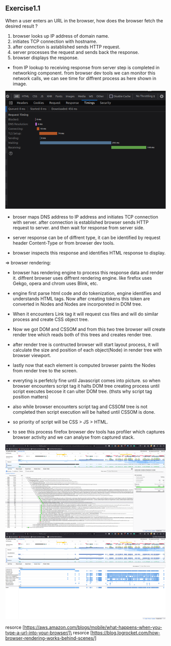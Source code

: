 ## Exercise1.1 

When a user enters an URL in the browser, how does the browser fetch the desired result ?

1. browser looks up IP address of domain name.
2. initiates TCP connection with hostname.
3. after connction is astablished sends HTTP request.
4. server processes the request and sends back the response.
5. browser displays the response.

- from IP lookup to receiving response from server step is completed in networking component. from browser dev tools we can monitor this network calls, we can see time for diffrent process as here shown in image.

![browser netwrok call image](assets/networkCall.png)

- broser maps DNS address to IP address and initiates TCP connection with server. after connection is established browser sends HTTP request to server. and then wait for response from server side.

- server response can be of diffrent type, it can be identified by request header Content-Type or from browser dev tools.

- browser inspects this response and identifies HTML response to display.

=> browser rendering:
- browser has rendering engine to process this response data and render it. diffrent browser uses diffrent rendering engine. like firefox uses Gekgo, opera and chrom uses Blink, etc. 
- engine first parse html code and do tokenization, engine identifies and understands HTML tags. Now after creating tokens this token are converted in Nodes and Nodes are incorporeted in DOM tree.
- When it encounters Link tag it will request css files and will do similar process and create CSS object tree.
- Now we got DOM and CSSOM and from this two tree browser will create render tree which reads both of this trees and creates render tree.
- after render tree is contructed browser will start layout process, it will calculate the size and position of each object(Node) in render tree with browser viewport.
- lastly now that each element is computed browser paints the Nodes from render tree to the screen.

- everyting is perfetcly fine until Javascript comes into picture. so when browser encounters script tag it halts DOM tree creating process until script executes becose it can ulter DOM tree. (thsts why script tag position matters)
- also while browser encounters script tag and CSSOM tree is not completed then script execution will be halted until CSSOM is done.
- so priority of script will be CSS > JS > HTML.


- to see this process firefox browser dev tools has profiler which captures browser activity and we can analyse from captured stack.

![browser rendering stack from profiler](assets/rendering.png)
![browser rendering and painting stack from profiler](assets/renderAndPainting.png)




resorce [https://aws.amazon.com/blogs/mobile/what-happens-when-you-type-a-url-into-your-browser/]\
resorce [https://blog.logrocket.com/how-browser-rendering-works-behind-scenes/]
